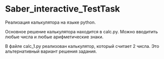 # Saber_interactive_TestTask

Реализация калькулятора на языке python.

Основное решение калькулятора находится в calc.py. Можно вводитить любые числа и любые арифметические знаки.

В файле calc_1.py реализован калькулятор, который считает 2 числа. Это альтернативный вариант решения задания.
